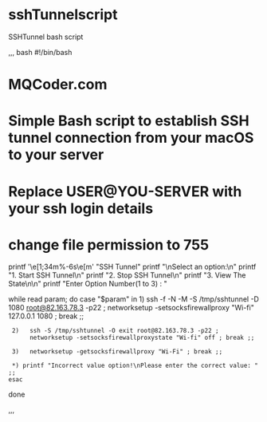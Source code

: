 # sshTunnelscript
SSHTunnel bash script 

,,, bash
#!/bin/bash
# MQCoder.com 
# Simple Bash script to establish SSH tunnel connection from your macOS to your server
# Replace USER@YOU-SERVER with your ssh login details
# change file permission to 755

printf '\e[1;34m%-6s\e[m' "SSH Tunnel"
printf "\nSelect an option:\n"
printf "1. Start SSH Tunnel\n"
printf "2. Stop SSH Tunnel\n"
printf "3. View The State\n\n"
printf "Enter Option Number(1 to 3) : "

while read param; do
    case "$param" in
	 1)   ssh -f -N -M -S /tmp/sshtunnel -D 1080 root@82.163.78.3 -p22 ;
  	      networksetup -setsocksfirewallproxy "Wi-fi" 127.0.0.1 1080 ; break ;;

	 2)   ssh -S /tmp/sshtunnel -O exit root@82.163.78.3 -p22 ;
	      networksetup -setsocksfirewallproxystate "Wi-fi" off ; break ;;

	 3)   networksetup -getsocksfirewallproxy "Wi-Fi" ; break ;;

	 *) printf "Incorrect value option!\nPlease enter the correct value: " ;;
    esac
done









,,,
